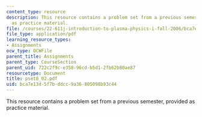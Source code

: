 ```yaml
---
content_type: resource
description: This resource contains a problem set from a previous semester, provided
  as practice material.
file: /courses/22-611j-introduction-to-plasma-physics-i-fall-2006/bca7e13d5f7bddcc9a36805098b93c44_pset8_02.pdf
file_type: application/pdf
learning_resource_types:
- Assignments
ocw_type: OCWFile
parent_title: Assignments
parent_type: CourseSection
parent_uid: 722c2f9c-e358-96cd-b5d1-2fb62b80ae87
resourcetype: Document
title: pset8_02.pdf
uid: bca7e13d-5f7b-ddcc-9a36-805098b93c44
---
```

This resource contains a problem set from a previous semester, provided as practice material.

